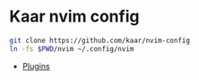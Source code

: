 # Kaar nvim config

```sh
git clone https://github.com/kaar/nvim-config
ln -fs $PWD/nvim ~/.config/nvim
```

* [Plugins](./nvim/lua/plugins/README.md)
